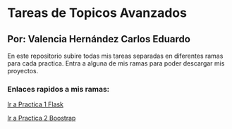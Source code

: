 # Tareas de Topicos Avanzados
## Por: Valencia Hernández Carlos Eduardo

En este repositorio subire todas mis tareas separadas en diferentes ramas para cada practica. Entra a alguna de mis ramas para poder descargar mis proyectos.

### Enlaces rapidos a mis ramas:
[Ir a Practica 1 Flask](https://github.com/choterifa/Tareas-Topicos/tree/Practica_2_Bootstrapp)

[Ir a Practica 2 Boostrap](https://github.com/choterifa/Tareas-Topicos/tree/Practica_2_Bootstrapp)

